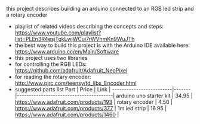 this project describes building an arduino connected to an RGB led strip and a rotary encoder 
* playlist of related videos describing the concepts and steps: https://www.youtube.com/playlist?list=PLEn3R4esjTgkLwjWCui7rWVhmKn9WuJTh
* the best way to build this project is with the Arduino IDE available here: https://www.arduino.cc/en/Main/Software
* this project uses two libraries
 * for controlling the RGB LEDs: https://github.com/adafruit/Adafruit_NeoPixel
 * for reading the rotary encoder: http://www.pjrc.com/teensy/td_libs_Encoder.html
* suggested parts list
Part                    | Price | Link                                   |
-------------------------|-------|----------------------------------------|
arduino uno starter kit | 34.95 | https://www.adafruit.com/products/193  |
rotary encoder          | 4.50  | https://www.adafruit.com/products/377  |
1m led strip            | 16.95 | https://www.adafruit.com/products/1460 |
